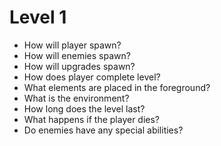 # Level 1

* How will player spawn?
* How will enemies spawn?
* How will upgrades spawn?
* How does player complete level?
* What elements are placed in the foreground?
* What is the environment?
* How long does the level last?
* What happens if the player dies?
* Do enemies have any special abilities?
